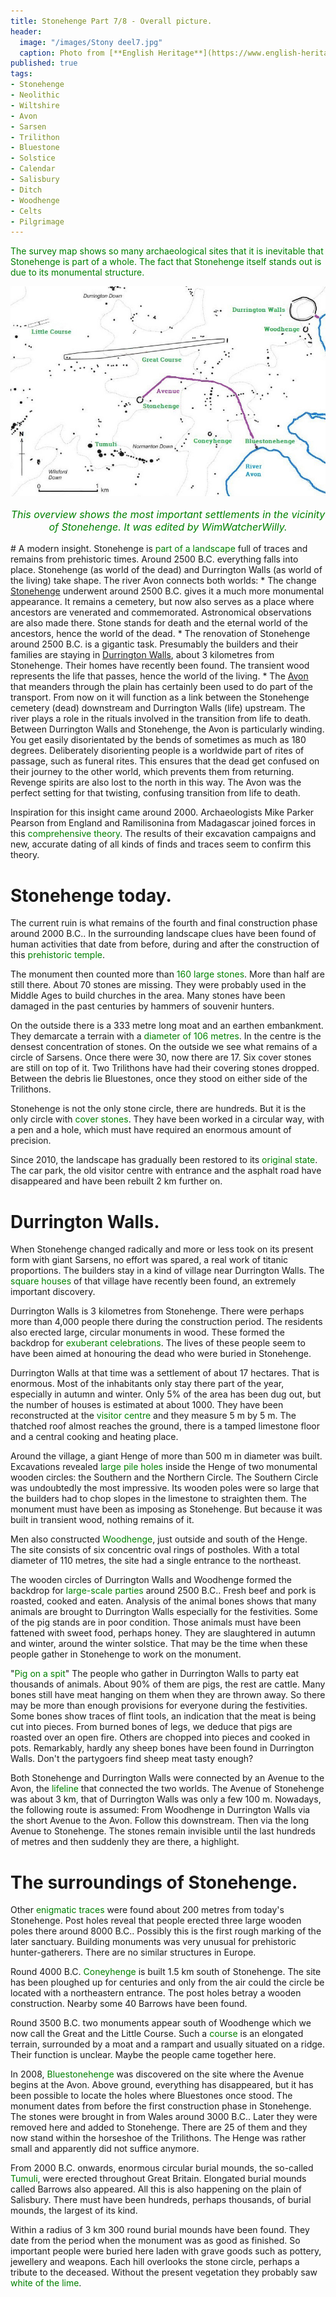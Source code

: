 ```yaml
---
title: Stonehenge Part 7/8 - Overall picture.
header:
  image: "/images/Stony deel7.jpg"
  caption: Photo from [**English Heritage**](https://www.english-heritage.org.uk)
published: true
tags:
- Stonehenge
- Neolithic
- Wiltshire
- Avon
- Sarsen
- Trilithon
- Bluestone
- Solstice
- Calendar
- Salisbury
- Ditch
- Woodhenge
- Celts
- Pilgrimage
---
```


<span style="color: green;">The survey map shows so many archaeological sites that it is inevitable that Stonehenge is part of a whole. The fact that Stonehenge itself stands out is due to its monumental structure.
</span>
<div align="center"><img src="/images/Stony omgeving.jpg" alt="" width="" height=""></div>

<p style="text-align: center; font-size: 12pt;"><span style="color: green;"><i>This overview shows the most important settlements in the vicinity of Stonehenge. It was edited by WimWatcherWilly.</i></span></p>
# A modern insight.
Stonehenge is <span style="color: green;">part of a landscape</span> full of traces and remains from prehistoric times.
Around 2500 B.C. everything falls into place. Stonehenge (as world of the dead) and Durrington Walls (as world of the living) take shape. The river Avon connects both worlds:
* The change <u>Stonehenge</u> underwent around 2500 B.C. gives it a much more monumental appearance. It remains a cemetery, but now also serves as a place where ancestors are venerated and commemorated. Astronomical observations are also made there. Stone stands for death and the eternal world of the ancestors, hence the world of the dead. 
* The renovation of Stonehenge around 2500 B.C. is a gigantic task. Presumably the builders and their families are staying in <u>Durrington Walls</u>, about 3 kilometres from Stonehenge. Their homes have recently been found. The transient wood represents the life that passes, hence the world of the living.
* The <u>Avon</u> that meanders through the plain has certainly been used to do part of the transport. From now on it will function as a link between the Stonehenge cemetery (dead) downstream and Durrington Walls (life) upstream. The river plays a role in the rituals involved in the transition from life to death. Between Durrington Walls and Stonehenge, the Avon is particularly winding. You get easily disorientated by the bends of sometimes as much as 180 degrees. Deliberately disorienting people is a worldwide part of rites of passage, such as funeral rites. This ensures that the dead get confused on their journey to the other world, which prevents them from returning. Revenge spirits are also lost to the north in this way. The Avon was the perfect setting for that twisting, confusing transition from life to death.

Inspiration for this insight came around 2000. Archaeologists Mike Parker Pearson from England and Ramilisonina from Madagascar joined forces in this <span style="color: green;">comprehensive theory</span>. The results of their excavation campaigns and new, accurate dating of all kinds of finds and traces seem to confirm this theory.
# Stonehenge today. 
The current ruin is what remains of the fourth and final construction phase around 2000 B.C.. In the surrounding landscape clues have been found of human activities that date from before, during and after the construction of this <span style="color: green;">prehistoric temple</span>.

The monument then counted more than <span style="color: green;">160 large stones</span>. More than half are still there. About 70 stones are missing. They were probably used in the Middle Ages to build churches in the area. Many stones have been damaged in the past centuries by hammers of souvenir hunters. 

On the outside there is a 333 metre long moat and an earthen embankment. They demarcate a terrain with a <span style="color: green;">diameter of 106 metres</span>. In the centre is the densest concentration of stones. On the outside we see what remains of a circle of Sarsens. Once there were 30, now there are 17. Six cover stones are still on top of it. Two Trilithons have had their covering stones dropped. Between the debris lie Bluestones, once they stood on either side of the Trilithons.

Stonehenge is not the only stone circle, there are hundreds. But it is the only circle with <span style="color: green;">cover stones</span>. They have been worked in a circular way, with a pen and a hole, which must have required an enormous amount of precision.

Since 2010, the landscape has gradually been restored to its <span style="color: green;">original state</span>. The car park, the old visitor centre with entrance and the asphalt road have disappeared and have been rebuilt 2 km further on.
# Durrington Walls.
When Stonehenge changed radically and more or less took on its present form with giant Sarsens, no effort was spared, a real work of titanic proportions. The builders stay in a kind of village near Durrington Walls. The <span style="color: green;">square houses</span> of that village have recently been found, an extremely important discovery.

Durrington Walls is 3 kilometres from Stonehenge. There were perhaps more than 4,000 people there during the construction period. The residents also erected large, circular monuments in wood. These formed the backdrop for <span style="color: green;">exuberant celebrations</span>. The lives of these people seem to have been aimed at honouring the dead who were buried in Stonehenge.

Durrington Walls at that time was a settlement of about 17 hectares. That is enormous. Most of the inhabitants only stay there part of the year, especially in autumn and winter. Only 5% of the area has been dug out, but the number of houses is estimated at about 1000. They have been reconstructed at the <span style="color: green;">visitor centre</span> and they measure 5 m by 5 m. The thatched roof almost reaches the ground, there is a tamped limestone floor and a central cooking and heating place.

Around the village, a giant Henge of more than 500 m in diameter was built. Excavations revealed <span style="color: green;">large pile holes</span> inside the Henge of two monumental wooden circles: the Southern and the Northern Circle. The Southern Circle was undoubtedly the most impressive. Its wooden poles were so large that the builders had to chop slopes in the limestone to straighten them. The monument must have been as imposing as Stonehenge. But because it was built in transient wood, nothing remains of it. 

Men also constructed <span style="color: green;">Woodhenge</span>, just outside and south of the Henge. The site consists of six concentric oval rings of postholes. With a total diameter of 110 metres, the site had a single entrance to the northeast.

The wooden circles of Durrington Walls and Woodhenge formed the backdrop for <span style="color: green;">large-scale parties</span> around 2500 B.C.. Fresh beef and pork is roasted, cooked and eaten. Analysis of the animal bones shows that many animals are brought to Durrington Walls especially for the festivities. Some of the pig stands are in poor condition. Those animals must have been fattened with sweet food, perhaps honey. They are slaughtered in autumn and winter, around the winter solstice. That may be the time when these people gather in Stonehenge to work on the monument.

"<span style="color: green;">Pig on a spit</span>" The people who gather in Durrington Walls to party eat thousands of animals. About 90% of them are pigs, the rest are cattle.
Many bones still have meat hanging on them when they are thrown away. So there may be more than enough provisions for everyone during the festivities. Some bones show traces of flint tools, an indication that the meat is being cut into pieces. From burned bones of legs, we deduce that pigs are roasted over an open fire. Others are chopped into pieces and cooked in pots. Remarkably, hardly any sheep bones have been found in Durrington Walls. Don't the partygoers find sheep meat tasty enough?

Both Stonehenge and Durrington Walls were connected by an Avenue to the Avon, the <span style="color: green;">lifeline</span> that connected the two worlds. The Avenue of Stonehenge was about 3 km, that of Durrington Walls was only a few 100 m. Nowadays, the following route is assumed: From Woodhenge in Durrington Walls via the short Avenue to the Avon. Follow this downstream. Then via the long Avenue to Stonehenge. The stones remain invisible until the last hundreds of metres and then suddenly they are there, a highlight. 
# The surroundings of Stonehenge. 
Other <span style="color: green;">enigmatic traces</span> were found about 200 metres from today's Stonehenge. Post holes reveal that people erected three large wooden poles there around 8000 B.C.. Possibly this is the first rough marking of the later sanctuary. Building monuments was very unusual for prehistoric hunter-gatherers. There are no similar structures in Europe. 

Round 4000 B.C. <span style="color: green;">Coneyhenge</span> is built 1.5 km south of Stonehenge. The site has been ploughed up for centuries and only from the air could the circle be located with a northeastern entrance. The post holes betray a wooden construction. Nearby some 40 Barrows have been found.

Round 3500 B.C. two monuments appear south of Woodhenge which we now call the Great and the Little Course. Such a <span style="color: green;">course</span> is an elongated terrain, surrounded by a moat and a rampart and usually situated on a ridge. Their function is unclear. Maybe the people came together here.  

In 2008, <span style="color: green;">Bluestonehenge</span> was discovered on the site where the Avenue begins at the Avon. Above ground, everything has disappeared, but it has been possible to locate the holes where Bluestones once stood. The monument dates from before the first construction phase in Stonehenge. The stones were brought in from Wales around 3000 B.C.. Later they were removed here and added to Stonehenge. There are 25 of them and they now stand within the horseshoe of the Trilithons. The Henge was rather small and apparently did not suffice anymore.

From 2000 B.C. onwards, enormous circular burial mounds, the so-called <span style="color: green;">Tumuli</span>, were erected throughout Great Britain. Elongated burial mounds called Barrows also appeared. All this is also happening on the plain of Salisbury. There must have been hundreds, perhaps thousands, of burial mounds, the largest of its kind. 

Within a radius of 3 km 300 round burial mounds have been found. They date from the period when the monument was as good as finished. So important people were buried here laden with grave goods such as pottery, jewellery and weapons. Each hill overlooks the stone circle, perhaps a tribute to the deceased. Without the present vegetation they probably saw <span style="color: green;">white of the lime</span>.
